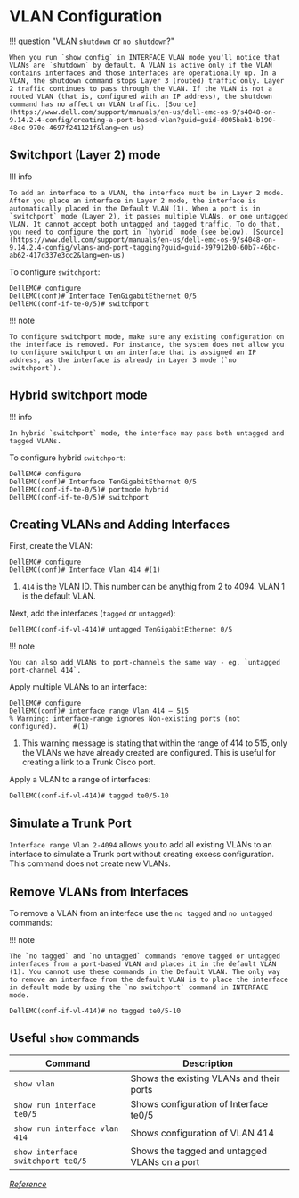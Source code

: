 # VLAN Configuration

!!! question "VLAN `shutdown` or `no shutdown`?"

    When you run `show config` in INTERFACE VLAN mode you'll notice that VLANs are `shutdown` by default. A VLAN is active only if the VLAN contains interfaces and those interfaces are operationally up. In a VLAN, the shutdown command stops Layer 3 (routed) traffic only. Layer 2 traffic continues to pass through the VLAN. If the VLAN is not a routed VLAN (that is, configured with an IP address), the shutdown command has no affect on VLAN traffic. [Source](https://www.dell.com/support/manuals/en-us/dell-emc-os-9/s4048-on-9.14.2.4-config/creating-a-port-based-vlan?guid=guid-d005bab1-b190-48cc-970e-4697f241121f&lang=en-us)

## Switchport (Layer 2) mode

!!! info

    To add an interface to a VLAN, the interface must be in Layer 2 mode. After you place an interface in Layer 2 mode, the interface is automatically placed in the Default VLAN (1). When a port is in `switchport` mode (Layer 2), it passes multiple VLANs, or one untagged VLAN. It cannot accept both untagged and tagged traffic. To do that, you need to configure the port in `hybrid` mode (see below). [Source](https://www.dell.com/support/manuals/en-us/dell-emc-os-9/s4048-on-9.14.2.4-config/vlans-and-port-tagging?guid=guid-397912b0-60b7-46bc-ab62-417d337e3cc2&lang=en-us)

To configure `switchport`:

```shell
DellEMC# configure
DellEMC(conf)# Interface TenGigabitEthernet 0/5
DellEMC(conf-if-te-0/5)# switchport
```

!!! note

    To configure switchport mode, make sure any existing configuration on the interface is removed. For instance, the system does not allow you to configure switchport on an interface that is assigned an IP address, as the interface is already in Layer 3 mode (`no switchport`).

## Hybrid switchport mode

!!! info

    In hybrid `switchport` mode, the interface may pass both untagged and tagged VLANs.

To configure hybrid `switchport`:

```shell
DellEMC# configure
DellEMC(conf)# Interface TenGigabitEthernet 0/5
DellEMC(conf-if-te-0/5)# portmode hybrid
DellEMC(conf-if-te-0/5)# switchport
```

## Creating VLANs and Adding Interfaces

First, create the VLAN:

```shell
DellEMC# configure
DellEMC(conf)# Interface Vlan 414 #(1)
```

1. `414` is the VLAN ID. This number can be anythig from 2 to 4094. VLAN 1 is the default VLAN.

Next, add the interfaces (`tagged` or `untagged`):

```shell
DellEMC(conf-if-vl-414)# untagged TenGigabitEthernet 0/5
```

!!! note

    You can also add VLANs to port-channels the same way - eg. `untagged port-channel 414`.

Apply multiple VLANs to an interface:

```shell
DellEMC# configure
DellEMC(conf)# interface range Vlan 414 – 515
% Warning: interface-range ignores Non-existing ports (not configured).    #(1)
```

1. This warning message is stating that within the range of 414 to 515, only the VLANs we have already created are configured. This is useful for creating a link to a Trunk Cisco port. 

Apply a VLAN to a range of interfaces:

```shell
DellEMC(conf-if-vl-414)# tagged te0/5-10
```

## Simulate a Trunk Port

`Interface range Vlan 2-4094` allows you to add all existing VLANs to an interface to simulate a Trunk port without creating excess configuration. This command does not create new VLANs.

## Remove VLANs from Interfaces

To remove a VLAN from an interface use the `no tagged` and `no untagged` commands:

!!! note

    The `no tagged` and `no untagged` commands remove tagged or untagged interfaces from a port-based VLAN and places it in the default VLAN (1). You cannot use these commands in the Default VLAN. The only way to remove an interface from the default VLAN is to place the interface in default mode by using the `no switchport` command in INTERFACE mode. 

```shell
DellEMC(conf-if-vl-414)# no tagged te0/5-10
```
## Useful `show` commands

| Command                           | Description                                     |
| --------------------------------- | ----------------------------------------------- |
| `show vlan`                       | Shows the existing VLANs and their ports        |
| `show run interface te0/5`        | Shows configuration of Interface te0/5          |
| `show run interface vlan 414`     | Shows configuration of VLAN 414                 |
| `show interface switchport te0/5` | Shows the tagged and untagged VLANs on a port   |

[*Reference*](https://www.dell.com/support/kbdoc/en-us/000119270/dell-emc-networking-how-to-configure-vlans-and-associate-ports-to-vlans-on-os9-ftos)